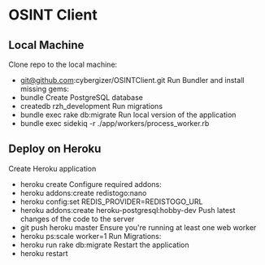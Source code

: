 # OSINT Client

## Local Machine

Clone repo to the local machine:
 - git@github.com:cybergizer/OSINTClient.git
Run Bundler and install missing gems:
  - bundle
Create PostgreSQL database
  - createdb rzh_development
Run migrations
- bundle exec rake db:migrate
Run local version of the application
 - bundle exec sidekiq -r ./app/workers/process_worker.rb
 
## Deploy on Heroku

Create Heroku application
  - heroku create
Configure required addons:
  - heroku addons:create redistogo:nano
  - heroku config:set REDIS_PROVIDER=REDISTOGO_URL
  - heroku addons:create heroku-postgresql:hobby-dev
Push latest changes of the code to the server
  - git push heroku master
Ensure you're running at least one web worker
  - heroku ps:scale worker=1
Run Migrations:
  - heroku run rake db:migrate
Restart the application
  - heroku restart

